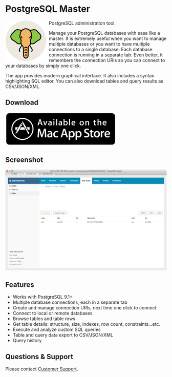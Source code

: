 # PostgreSQL Master

<img src="/img/pgm/icon.png" width="128" align="left" style="margin-right: 8px;"/>

PostgreSQL administration tool.

Manage your PostgreSQL databases with ease like a master. It is extremely useful when you want to manage multiple databases or you want to have multiple connections to a single database. Each database connection is running in a separate tab. Even better, it remembers the connection URIs so you can connect to your databases by simply one click.

The app provides modern graphical interface. It also includes a syntax highlighting SQL editor. You can also download tables and query results as CSV/JSON/XML.


## Download

<a href="https://itunes.apple.com/us/app/postgresql-master/id1000346238?ls=1&mt=12" target="_blank">
  <img src="/img/macappstore.png"/>
</a>


## Screenshot

<img src="/img/pgm/0.png"/>


## Features

- Works with PostgreSQL 9.1+
- Multiple database connections, each in a separate tab
- Create and manage connection URIs, next time one click to connect
- Connect to local or remote databases
- Browse tables and table rows
- Get table details: structure, size, indexes, row count, constraints...etc.
- Execute and analyze custom SQL queries
- Table and query data export to CSV/JSON/XML
- Query history


## Questions & Support

Please contact [Customer Support](/contact/).
